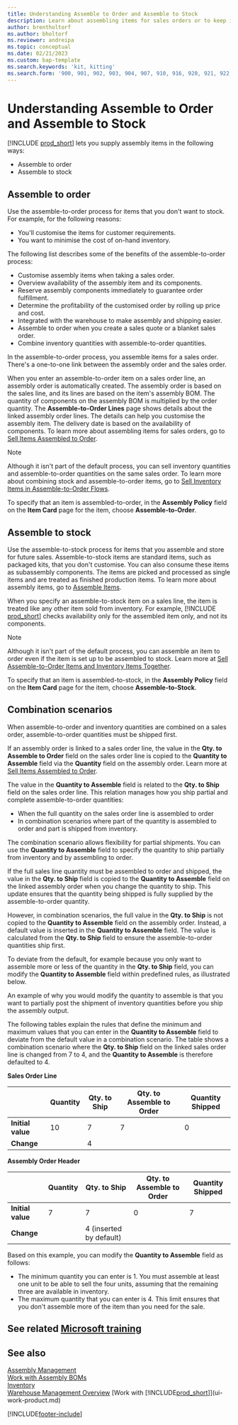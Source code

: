 ```yaml
---
title: Understanding Assemble to Order and Assemble to Stock
description: Learn about assembling items for sales orders or to keep in stock for future sales.
author: brentholtorf
ms.author: bholtorf
ms.reviewer: andreipa
ms.topic: conceptual
ms.date: 02/21/2023
ms.custom: bap-template
ms.search.keywords: 'kit, kitting'
ms.search.form: '900, 901, 902, 903, 904, 907, 910, 916, 920, 921, 922, 923, 940, 941, 942, 930, 931, 932, 914, 915, 905'
---
```

# <a name="understanding-assemble-to-order-and-assemble-to-stock" />Understanding Assemble to Order and Assemble to Stock

[!INCLUDE [prod_short](includes/prod_short.md)] lets you supply assembly items in the following ways:

* Assemble to order  
* Assemble to stock  

## <a name="assemble-to-order" />Assemble to order

Use the assemble-to-order process for items that you don't want to stock. For example, for the following reasons:

* You'll customise the items for customer requirements.
* You want to minimise the cost of on-hand inventory.

The following list describes some of the benefits of the assemble-to-order process:  

* Customise assembly items when taking a sales order.  
* Overview availability of the assembly item and its components.  
* Reserve assembly components immediately to guarantee order fulfillment.  
* Determine the profitability of the customised order by rolling up price and cost.  
* Integrated with the warehouse to make assembly and shipping easier.  
* Assemble to order when you create a sales quote or a blanket sales order.  
* Combine inventory quantities with assemble-to-order quantities.  

In the assemble-to-order process, you assemble items for a sales order. There's a one-to-one link between the assembly order and the sales order.  

When you enter an assemble-to-order item on a sales order line, an assembly order is automatically created. The assembly order is based on the sales line, and its lines are based on the item's assembly BOM. The quantity of components on the assembly BOM is multiplied by the order quantity. The **Assemble-to-Order Lines** page shows details about the linked assembly order lines. The details can help you customise the assembly item. The delivery date is based on the availability of components. To learn more about assembling items for sales orders, go to [Sell Items Assembled to Order](assembly-how-to-sell-items-assembled-to-order.md).  

> [!NOTE]  
> Although it isn't part of the default process, you can sell inventory quantities and assemble-to-order quantities on the same sales order. To learn more about combining stock and assemble-to-order items, go to [Sell Inventory Items in Assemble-to-Order Flows](assembly-how-to-sell-inventory-items-in-assemble-to-order-flows.md).  

To specify that an item is assembled-to-order, in the **Assembly Policy** field on the **Item Card** page for the item, choose **Assemble-to-Order**.  

## <a name="assemble-to-stock" />Assemble to stock

Use the assemble-to-stock process for items that you assemble and store for future sales. Assemble-to-stock items are standard items, such as packaged kits, that you don't customise. You can also consume these items as subassembly components. The items are picked and processed as single items and are treated as finished production items. To learn more about assembly items, go to [Assemble Items](assembly-how-to-assemble-items.md).  

When you specify an assemble-to-stock item on a sales line, the item is treated like any other item sold from inventory. For example, [!INCLUDE [prod_short](includes/prod_short.md)] checks availability only for the assembled item only, and not its components.  

> [!NOTE]  
> Although it isn't part of the default process, you can assemble an item to order even if the item is set up to be assembled to stock. Learn more at [Sell Assemble-to-Order Items and Inventory Items Together](assembly-how-to-sell-assemble-to-order-items-and-inventory-items-together.md).  

To specify that an item is assembled-to-stock, in the **Assembly Policy** field on the **Item Card** page for the item, choose **Assemble-to-Stock**.  

## <a name="combination-scenarios" />Combination scenarios

When assemble-to-order and inventory quantities are combined on a sales order, assemble-to-order quantities must be shipped first.  

If an assembly order is linked to a sales order line, the value in the **Qty. to Assemble to Order** field on the sales order line is copied to the **Quantity to Assemble** field via the **Quantity** field on the assembly order. Learn more at [Sell Items Assembled to Order](assembly-how-to-sell-items-assembled-to-order.md).  

The value in the **Quantity to Assemble** field is related to the **Qty. to Ship** field on the sales order line. This relation manages how you ship partial and complete assemble-to-order quantities:

* When the full quantity on the sales order line is assembled to order
* In combination scenarios where part of the quantity is assembled to order and part is shipped from inventory.

The combination scenario allows flexibility for partial shipments. You can use the **Quantity to Assemble** field to specify the quantity to ship partially from inventory and by assembling to order.  

If the full sales line quantity must be assembled to order and shipped, the value in the **Qty. to Ship** field is copied to the **Quantity to Assemble** field on the linked assembly order when you change the quantity to ship. This update ensures that the quantity being shipped is fully supplied by the assemble-to-order quantity.  

However, in combination scenarios, the full value in the **Qty. to Ship** is not copied to the **Quantity to Assemble** field on the assembly order. Instead, a default value is inserted in the **Quantity to Assemble** field. The value is calculated from the **Qty. to Ship** field to ensure the assemble-to-order quantities ship first.

To deviate from the default, for example because you only want to assemble more or less of the quantity in the **Qty. to Ship** field, you can modify the **Quantity to Assemble** field within predefined rules, as illustrated below.  

An example of why you would modify the quantity to assemble is that you want to partially post the shipment of inventory quantities before you ship the assembly output.  

The following tables explain the rules that define the minimum and maximum values that you can enter in the **Quantity to Assemble** field to deviate from the default value in a combination scenario. The table shows a combination scenario where the **Qty. to Ship** field on the linked sales order line is changed from 7 to 4, and the **Quantity to Assemble** is therefore defaulted to 4.  

**Sales Order Line**

|                | **Quantity** | **Qty. to Ship** | **Qty. to Assemble to Order** | **Quantity Shipped** |
|----------------|--------------|------------------|-------------------------------|----------------------|
|**Initial value**| 10          | 7                | 7                             | 0                    |
|**Change**      |              | 4                |                               |                      |

**Assembly Order Header**

|                | **Quantity** | **Qty. to Ship** | **Qty. to Assemble to Order** | **Quantity Shipped** |
|----------------|--------------|------------------|-------------------------------|----------------------|
|**Initial value**| 7           | 7                | 0                             | 7                    |
|**Change**      |              | 4 (inserted by default)|                         |                      |

Based on this example, you can modify the **Quantity to Assemble** field as follows:  

* The minimum quantity you can enter is 1. You must assemble at least one unit to be able to sell the four units, assuming that the remaining three are available in inventory.  
* The maximum quantity that you can enter is 4. This limit ensures that you don't assemble more of the item than you need for the sale.  

## <a name="see-related-microsoft-trainingtrainingpathsassemble-items-dynamics--business-central" />See related [Microsoft training](/training/paths/assemble-items-dynamics-365-business-central/)

## <a name="see-also" />See also

[Assembly Management](assembly-assemble-items.md)  
[Work with Assembly BOMs](assembly-how-work-assembly-boms.md)  
[Inventory](inventory-manage-inventory.md)  
[Warehouse Management Overview](design-details-warehouse-management.md)
[Work with [!INCLUDE[prod_short](includes/prod_short.md)]](ui-work-product.md)

[!INCLUDE[footer-include](includes/footer-banner.md)]
